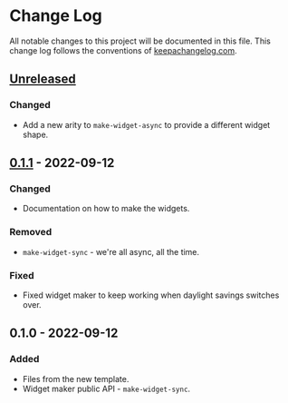 # Change Log
All notable changes to this project will be documented in this file. This change log follows the conventions of [keepachangelog.com](http://keepachangelog.com/).

## [Unreleased]
### Changed
- Add a new arity to `make-widget-async` to provide a different widget shape.

## [0.1.1] - 2022-09-12
### Changed
- Documentation on how to make the widgets.

### Removed
- `make-widget-sync` - we're all async, all the time.

### Fixed
- Fixed widget maker to keep working when daylight savings switches over.

## 0.1.0 - 2022-09-12
### Added
- Files from the new template.
- Widget maker public API - `make-widget-sync`.

[Unreleased]: https://github.com/your-name/telegram-bot/compare/0.1.1...HEAD
[0.1.1]: https://github.com/your-name/telegram-bot/compare/0.1.0...0.1.1
